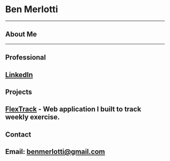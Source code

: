 # Ben Merlotti
---
## About Me
---
## Professional
[LinkedIn](https://www.linkedin.com/in/benmerlotti/)
---
## Projects
[FlexTrack](https://github.com/benMerlotti/FlexTrack_Capstone) - Web application I built to track weekly exercise.
---
## Contact

Email: benmerlotti@gmail.com
---




